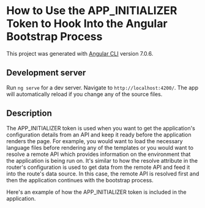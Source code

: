 # How to Use the APP_INITIALIZER Token to Hook Into the Angular Bootstrap Process

This project was generated with [Angular CLI](https://github.com/angular/angular-cli) version 7.0.6.

## Development server

Run `ng serve` for a dev server. Navigate to `http://localhost:4200/`. The app will automatically reload if you change any of the source files.

## Description

The APP_INITIALIZER token is used when you want to get the application's configuration details from an API and keep it ready before the application renders the page. For example, you would want to load the necessary language files before rendering any of the templates or you would want to resolve a remote API which provides information on the environment that the application is being run on. It's similar to how the resolve attribute in the router's configuration is used to get data from the remote API and feed it into the route's data source. In this case, the remote API is resolved first and then the application continues with the bootstrap process.

Here's an example of how the APP_INITIALIZER token is included in the application.
